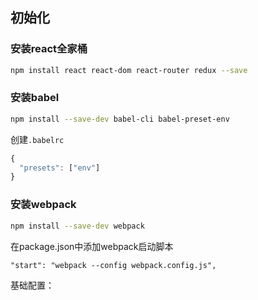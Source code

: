 ## 初始化

### 安装react全家桶


```bash
npm install react react-dom react-router redux --save
```

### 安装babel

```bash
npm install --save-dev babel-cli babel-preset-env
```

创建`.babelrc`

```js
{
  "presets": ["env"]
}
```

### 安装webpack

```bash
npm install --save-dev webpack
```

在package.json中添加webpack启动脚本

```
"start": "webpack --config webpack.config.js",
```

基础配置：

```js
```